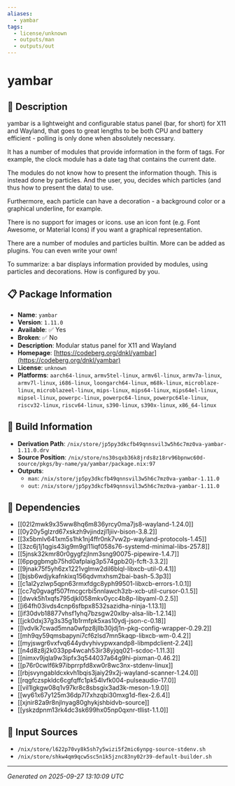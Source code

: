 ```yaml
---
aliases:
  - yambar
tags:
  - license/unknown
  - outputs/man
  - outputs/out
---
```


# yambar

## 📝 Description

yambar is a lightweight and configurable status panel (bar, for short) for
X11 and Wayland, that goes to great lengths to be both CPU and battery
efficient - polling is only done when absolutely necessary.

It has a number of modules that provide information in the form of tags.
For example, the clock module has a date tag that contains the current
date.

The modules do not know how to present the information though. This is
instead done by particles. And the user, you, decides which particles (and
thus how to present the data) to use.

Furthermore, each particle can have a decoration - a background color or a
graphical underline, for example.

There is no support for images or icons. use an icon font (e.g. Font
Awesome, or Material Icons) if you want a graphical representation.

There are a number of modules and particles builtin. More can be added as
plugins. You can even write your own!

To summarize: a bar displays information provided by modules, using
particles and decorations. How is configured by you.


## 📋 Package Information

- **Name**: `yambar`
- **Version**: `1.11.0`
- **Available**: ✅ Yes
- **Broken**: ✅ No
- **Description**: Modular status panel for X11 and Wayland
- **Homepage**: [https://codeberg.org/dnkl/yambar](https://codeberg.org/dnkl/yambar)
- **License**: `unknown`
- **Platforms**: `aarch64-linux`, `armv5tel-linux`, `armv6l-linux`, `armv7a-linux`, `armv7l-linux`, `i686-linux`, `loongarch64-linux`, `m68k-linux`, `microblaze-linux`, `microblazeel-linux`, `mips-linux`, `mips64-linux`, `mips64el-linux`, `mipsel-linux`, `powerpc-linux`, `powerpc64-linux`, `powerpc64le-linux`, `riscv32-linux`, `riscv64-linux`, `s390-linux`, `s390x-linux`, `x86_64-linux`

## 🔧 Build Information

- **Derivation Path**: `/nix/store/jp5py3dkcfb49qnnsvil3w5h6c7mz0va-yambar-1.11.0.drv`
- **Source Position**: `/nix/store/ns30sqxb36k8jrds8z18rv96bpnwc60d-source/pkgs/by-name/ya/yambar/package.nix:97`
- **Outputs**:
  - `man`:  `/nix/store/jp5py3dkcfb49qnnsvil3w5h6c7mz0va-yambar-1.11.0`
  - `out`:  `/nix/store/jp5py3dkcfb49qnnsvil3w5h6c7mz0va-yambar-1.11.0`

## 🔗 Dependencies

- [[02l2mwk9x35ww8hq6m836yrcy0ma7js8-wayland-1.24.0]]
- [[0y20y5glzrd67xskzh9vjindzjl1jiiv-bison-3.8.2]]
- [[3x5bmlv641xm5s1hk1nj4ffr0nk7vw2p-wayland-protocols-1.45]]
- [[3zc6j1j1qgis43ig9m9gl11iqf058s76-systemd-minimal-libs-257.8]]
- [[5jnsk32kmr80r0gygfzjlnm3sng90075-pipewire-1.4.7]]
- [[6ppggbmgb75hd0afplaig3p574gpb20j-fcft-3.3.2]]
- [[9jnak75f5yh6zx1221vglmw2dil6blql-libxcb-util-0.4.1]]
- [[bjsb6wdjykafnkixq156qdvmxhsm2bai-bash-5.3p3]]
- [[c1al2yzlwp5qpn63rmxfdgc8yph99501-libxcb-errors-1.0.1]]
- [[cc7q0gvagf507fmcgcrbi5nnlawch3zb-xcb-util-cursor-0.1.5]]
- [[dwvk5h1xqfs795djkl058mkv0ycc4b8p-libyaml-0.2.5]]
- [[i64fh03ivds4cnp6sfbpx8532sazidha-ninja-1.13.1]]
- [[if30dvb18877vhsf1yhq7bzsgw20xlby-alsa-lib-1.2.14]]
- [[jck0dxj37g3s35g1b1rmfpk5xas10ydj-json-c-0.18]]
- [[lvdvlk7cwad5mna0wfpz8jllb30jdj1n-pkg-config-wrapper-0.29.2]]
- [[mh9qy59qmsbapyni7cf6zlsd7mn5kaqp-libxcb-wm-0.4.2]]
- [[myjswgr6vxfvq644ydvyhivypwxandp8-libmpdclient-2.24]]
- [[n4d8z8j2k033pp4wcah53ir38yjqq021-scdoc-1.11.3]]
- [[nimxv9jqla9w3ipfx3q544037a64g9hi-pixman-0.46.2]]
- [[p76r0cwlf6k97ibprrpfd8xw0r8wc3nx-stdenv-linux]]
- [[rbjsvyngabldcxkvh1bqis3jaiy29x2j-wayland-scanner-1.24.0]]
- [[rqgfczspkldc6cgfqffc1pk54lvfk004-pulseaudio-17.0]]
- [[vil1lgkgw08q1v97kr8c8sbsgix3ad3k-meson-1.9.0]]
- [[wy61x67y125m36dp7l7xhzqbi30mxg1d-flex-2.6.4]]
- [[xjnir82a9r8njlnyag80ghykjshbidvb-source]]
- [[yskzdpnm13rk4dc3sk699hx05np0qxnr-tllist-1.1.0]]

## 📁 Input Sources

- `/nix/store/l622p70vy8k5sh7y5wizi5f2mic6ynpg-source-stdenv.sh`
- `/nix/store/shkw4qm9qcw5sc5n1k5jznc83ny02r39-default-builder.sh`

---
*Generated on 2025-09-27 13:10:09 UTC*

